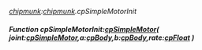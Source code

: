 _[chipmunk](../../modules/chipmunk/chipmunk-module.md):[chipmunk](../../modules/chipmunk/chipmunk-module.md).cpSimpleMotorInit_
##### Function cpSimpleMotorInit:[cpSimpleMotor](../../modules/chipmunk/chipmunk-cpsimplemotor.md)( joint:[cpSimpleMotor](../../modules/chipmunk/chipmunk-cpsimplemotor.md),a:[cpBody](../../modules/chipmunk/chipmunk-cpbody.md),b:[cpBody](../../modules/chipmunk/chipmunk-cpbody.md),rate:[cpFloat](../../modules/chipmunk/chipmunk-cpfloat.md) )
